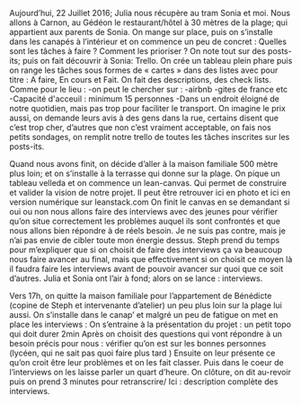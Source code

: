 Aujourd’hui, 22 Juillet 2016;  Julia nous récupère au tram Sonia et moi. Nous allons à Carnon, au Gédéon le restaurant/hôtel à 30 mètres de la plage; qui appartient aux parents de Sonia.
On mange sur place, puis on s’installe dans les canapés à l’intérieur et on commence un peu de concret :
 Quelles sont les tâches à faire ? Comment les prioriser ? 
On note tout sur des posts-its; puis on fait découvrir à Sonia: Trello. On crée un tableau plein phare puis on range les tâches sous formes de « cartes »  dans des listes avec pour titre :
A faire, En cours et Fait. On fait des descriptions, des check lists.
 Comme pour le lieu : 
-on peut le chercher sur : -airbnb -gites de france etc 
-Capacité d'acceuil : minimum 15 personnes 
-Dans un endroit éloigné de notre quotidien, mais pas trop pour faciliter le transport.
On imagine le prix aussi, on demande leurs avis à des gens dans la rue, certains disent que c’est trop cher, d’autres que non c’est vraiment acceptable, on fais nos petits sondages, on remplit notre trello de toutes les tâches inscrites sur les posts-its. 

Quand nous avons finit, on décide d’aller à la maison familiale 500 mètre plus loin; et on s’installe à la terrasse qui donne sur la plage. On pique un tableau velleda et on commence un lean-canvas. Qui permet de construire et valider la vision de notre projet. Il peut être retrouver ici en photo et ici en version numérique sur leanstack.com
On finit le canvas en se demandant si oui ou non nous allons faire des interviews avec des jeunes pour vérifier qu’on situe correctement les problèmes auquel ils sont confrontés et que nous allons bien répondre à de réels besoin. 
Je ne suis pas contre, mais je n’ai pas envie de cibler toute mon énergie dessus. Steph prend du temps pour m’expliquer que si on choisit de faire des interviews ça va beaucoup nous faire avancer au final, mais que effectivement si on choisit ce moyen là il faudra faire les interviews avant de pouvoir avancer sur quoi que ce soit d’autres.
Julia et Sonia ont l’air à fond; alors on se lance : interviews. 

Vers 17h, on quitte la maison familiale pour l’appartement de Bénédicte (copine de Steph et intervenante d’atelier) un peu plus loin sur la plage lui aussi. 
On s’installe dans le canap’ et malgré un peu de fatigue on met en place les interviews : 
On s’entraine à la présentation du projet : un petit topo qui doit durer 2min
Après on choisit des questions qui vont répondre à un besoin précis pour nous : vérifier qu’on est sur les bonnes personnes (lycéen, qui ne sait pas quoi faire plus tard )
Ensuite on leur présente ce qu’on croit être leur problèmes et on les fait classer.
Puis dans le coeur de l’interviews on les laisse parler un quart d’heure.
On clôture, on dit au-revoir puis on prend 3 minutes pour retranscrire/
Ici : description complète des interviews.
